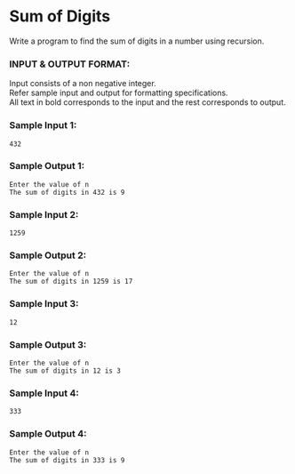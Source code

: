 # Sum of Digits

Write a program to find the sum of digits in a number using recursion.

### INPUT & OUTPUT FORMAT:

Input consists of a non negative integer. <br>
Refer sample input and output for formatting specifications. <br>
All text in bold corresponds to the input and the rest corresponds to output.

### Sample Input 1:

```
432
```

### Sample Output 1:

```
Enter the value of n
The sum of digits in 432 is 9
```

### Sample Input 2:

```
1259
```

### Sample Output 2:

```
Enter the value of n
The sum of digits in 1259 is 17
```

### Sample Input 3:

```
12
```

### Sample Output 3:

```
Enter the value of n
The sum of digits in 12 is 3
```

### Sample Input 4:

```
333
```

### Sample Output 4:

```
Enter the value of n
The sum of digits in 333 is 9
```
